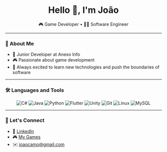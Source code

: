 <h1 align="center">Hello 🤗, I'm João </h1>

<p align="center">
  🎮 Game Developer • 👨‍💻 Software Engineer
</p>

---

### 🌱 About Me

- 💼 Junior Developer at Anexo Info
- 🎮 Passionate about game development
- 🚀 Always excited to learn new technologies and push the boundaries of software

---

### 🛠️ Languages and Tools

<div align="center">
  <img src="https://img.shields.io/badge/C%23-239120?style=for-the-badge&logo=dotnet&logoColor=white" alt="C#" />
  <img src="https://img.shields.io/badge/Java-F53838?style=for-the-badge&logo=openjdk&logoColor=white" alt="Java" />
  <img src="https://img.shields.io/badge/Python-3776AB?style=for-the-badge&logo=python&logoColor=white" alt="Python" />
  <img src="https://img.shields.io/badge/Flutter-02569B?style=for-the-badge&logo=flutter&logoColor=white" alt="Flutter" />
  <img src="https://img.shields.io/badge/Unity-000000?style=for-the-badge&logo=unity&logoColor=white" alt="Unity" />
  <img src="https://img.shields.io/badge/Git-F05032?style=for-the-badge&logo=git&logoColor=white" alt="Git" />
  <img src="https://img.shields.io/badge/Linux-FCC624?style=for-the-badge&logo=linux&logoColor=black" alt="Linux" />
  <img src="https://img.shields.io/badge/MySQL-4479A1?style=for-the-badge&logo=mysql&logoColor=white" alt="MySQL" />
</div>


---

### 🤝 Let's Connect

- 💼 [LinkedIn](www.linkedin.com/in/joao-camillo-moura)
- 🎮 [My Games](https://jocamo.itch.io/)
- ✉️ joaocamo@gmail.com
